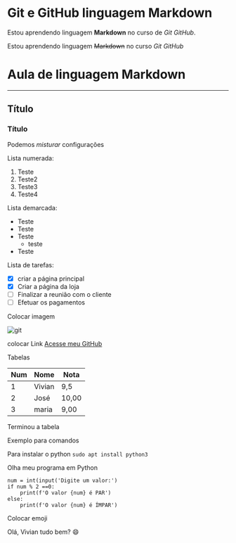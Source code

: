 #  Git e GitHub linguagem Markdown
Estou aprendendo linguagem **Markdown** no curso de *Git GitHub*.

Estou aprendendo linguagem ~~Markdown~~ no curso *Git GitHub*

# Aula de linguagem Markdown
***
## Título
### Título

Podemos _*misturar*_ configurações

Lista numerada:

1. Teste
1. Teste2
1. Teste3
1. Teste4

Lista demarcada:
* Teste
* Teste
* Teste
   * teste
* Teste

Lista de tarefas:

- [x] criar a página principal
- [x] Criar a página da loja
- [ ] Finalizar a reunião com o cliente
- [ ] Efetuar os pagamentos

Colocar imagem



![git](https://user-images.githubusercontent.com/107141130/173372817-e388b12d-49e3-4f5e-9c9c-0de3bcbbc664.png)

colocar Link
[Acesse meu GitHub](https://https://github.com/Vivian-abel)

Tabelas

Num | Nome | Nota
---|---|---
1 | Vivian | 9,5
2 | José | 10,00
3 | maria | 9,00

Terminou a tabela

Exemplo para comandos

Para instalar o python `sudo apt install python3`

Olha meu programa em Python
```
num = int(input('Digite um valor:')
if num % 2 ==0:
    print(f'O valor {num} é PAR')
else:
    print(f'O valor {num} é ÍMPAR')
 ```
 
 Colocar emoji
 
 Olá, Vivian tudo bem? 😄
 
  
  
  

